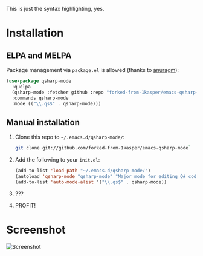 This is just the syntax highlighting, yes.

# Installation

## ELPA and MELPA

Package management via `package.el` is allowed (thanks to [anuragm](https://github.com/anuragm)):

```lisp
(use-package qsharp-mode
  :quelpa
  (qsharp-mode :fetcher github :repo "forked-from-1kasper/emacs-qsharp-mode")
  :commands qsharp-mode
  :mode (("\\.qs$" . qsharp-mode)))
```

## Manual installation

1. Clone this repo to `~/.emacs.d/qsharp-mode/`:

    ```bash
    git clone git://github.com/forked-from-1kasper/emacs-qsharp-mode`
    ```

2. Add the following to your `init.el`:

    ```lisp
    (add-to-list 'load-path "~/.emacs.d/qsharp-mode/")
    (autoload 'qsharp-mode "qsharp-mode" "Major mode for editing Q# code." t)
    (add-to-list 'auto-mode-alist '("\\.qs$" . qsharp-mode))
    ```

3. ???

4. PROFIT!

# Screenshot

![Screenshot](screenshot.png)
